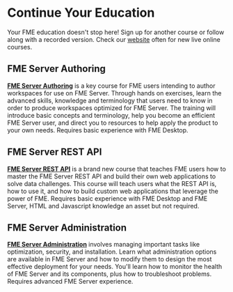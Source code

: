 # Continue Your Education #

Your FME education doesn't stop here! Sign up for another course or follow along with a recorded version. Check our [website](https://www.safe.com/training) often for new live online courses.

## FME Server Authoring ##

**[FME Server Authoring](https://www.safe.com/training/recorded/fme-server-2019-authoring/)** is a key course for FME users intending to author workspaces for use on FME Server. Through hands on exercises, learn the advanced skills, knowledge and terminology that users need to know in order to produce workspaces optimized for FME Server. The training will introduce basic concepts and terminology, help you become an efficient FME Server user, and direct you to resources to help apply the product to your own needs. Requires basic experience with FME Desktop.

## FME Server REST API ##

**[FME Server REST API](https://www.safe.com/training/recorded/fme-server-2019-rest-api-training/)** is a brand new course that teaches FME users how to master the FME Server REST API and build their own web applications to solve data challenges. This course will teach users what the REST API is, how to use it, and how to build custom web applications that leverage the power of FME. Requires basic experience with FME Desktop and FME Server, HTML and Javascript knowledge an asset but not required.

## FME Server Administration ##

**[FME Server Administration](https://www.safe.com/training/recorded/fme-server-2019-administration/)** involves managing important tasks like optimization, security, and installation. Learn what administration options are available in FME Server and how to modify them to design the most effective deployment for your needs. You'll learn how to monitor the health of FME Server and its components, plus how to troubleshoot problems. Requires advanced FME Server experience.
